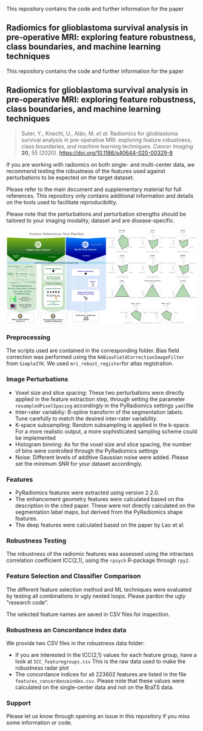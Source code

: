 This repository contains the code and further information for the paper 
## Radiomics for glioblastoma survival analysis in pre-operative MRI: exploring feature robustness, class boundaries, and machine learning techniques

This repository contains the code and further information for the paper 

## Radiomics for glioblastoma survival analysis in pre-operative MRI: exploring feature robustness, class boundaries, and machine learning techniques

> Suter, Y., Knecht, U., Alão, M. *et al.* Radiomics for glioblastoma survival analysis in pre-operative MRI: exploring feature robustness,  class boundaries, and machine learning techniques. *Cancer Imaging* **20,** 55 (2020). https://doi.org/10.1186/s40644-020-00329-8

If you are working with radiomics on both single- and multi-center data, we recommend testing the robustness of the features used against perturbations to be expected on the target dataset.

Please refer to the main document and supplementary material for full references. This repository only contains additional information and details on the tools used to facilitate reproducibility.

Please note that the perturbations and perturbation strengths should be tailored to your imaging modality, dataset and are disease-specific.



![Pipeline](images/pipeline_robustness.png)



### Preprocessing

The scripts used are contained in the corresponding folder. Bias field correction was performed using the `N4BiasFieldCorrectionImageFilter` from `SimpleITK`. We used `mri_robust_register`for atlas registration.

### Image Perturbations

- Voxel size and slice spacing: These two perturbations were directly applied in the feature extraction step, through setting the parameter `resampledPixelSpacing` accordingly in the PyRadiomics settings `yaml`file
- Inter-rater variabiliy: B-spline transform of the segmentation labels. Tune carefully to match the desired inter-rater variability.
- K-space subsampling: Random subsampling is applied in the k-space. For a more realistic output, a more sophisticated sampling scheme could be implemented
- Histogram binning: As for the voxel size and slice spacing, the number of bins were controlled through the PyRadiomics settings
- Noise: Different levels of additive Gaussian noise were added. Please set the minimum SNR for your dataset accordingly.

### Features

- PyRadiomics features were extracted using version 2.2.0.
- The enhancement geometry features were calculated based on the description in the cited paper. These were not directly calculated on the segmentation label maps, but derived from the PyRadiomics shape features.
- The deep features were calculated based on the paper by Lao et al.

### Robustness Testing

The robustness of the radiomic features was assessed using the intraclass correlation coefficient ICC(2,1), using the `rpsych` R-package through `rpy2`.

### Feature Selection and Classifier Comparison

The different feature selection method and ML techniques were evaluated by testing all combinations in ugly nested loops. Please pardon the ugly "research code".

The selected feature names are saved in CSV files for inspection.

### Robustness an Concordance index data

We provide two CSV files in the robustness data folder:

- If you are interested in the ICC(2,1) values for each feature group, have a look at `ICC_featuregroups.csv` This is the raw data used to make the robustness radar plot
- The concordance indices for all 223602 features are listed in the file `features_concordanceindex.csv`. Please note that these values were calculated on the single-center data and not on the BraTS data.

### Support

Please let us know through opening an issue in this repository if you miss some information or code.